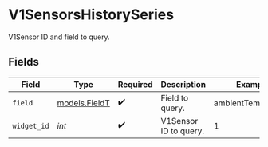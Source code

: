 # V1SensorsHistorySeries

V1Sensor ID and field to query.


## Fields

| Field                                | Type                                 | Required                             | Description                          | Example                              |
| ------------------------------------ | ------------------------------------ | ------------------------------------ | ------------------------------------ | ------------------------------------ |
| `field`                              | [models.FieldT](../models/fieldt.md) | :heavy_check_mark:                   | Field to query.                      | ambientTemperature                   |
| `widget_id`                          | *int*                                | :heavy_check_mark:                   | V1Sensor ID to query.                | 1                                    |